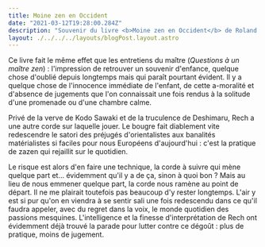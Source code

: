 ```yaml
---
title: Moine zen en Occident
date: "2021-03-12T19:28:00.284Z"
description: "Souvenir du livre <b>Moine zen en Occident</b> de Roland Rech"
layout: ./../../../layouts/blogPost.layout.astro
--- 
```


Ce livre fait le même effet que les entretiens du maître (*Questions à un maître zen*) : l'impression de retrouver un souvenir d'enfance, quelque chose d'oublié depuis longtemps mais qui paraît pourtant évident. Il y a quelque chose de l'innocence immédiate de l'enfant, de cette a-moralité et d'absence de jugements que l'on connaissait une fois rendus à la solitude d'une promenade ou d'une chambre calme. 

Privé de la verve de Kodo Sawaki et de la truculence de Deshimaru, Rech a une autre corde sur laquelle jouer. Le bougre fait diablement vite redescendre le satori des préjugés d'orientalistes aux banalités matérialistes si faciles pour nous Européens d'aujourd'hui : c'est la pratique de zazen qui rejaillit sur le quotidien. 

Le risque est alors d'en faire une technique, la corde à suivre qui mène quelque part et… évidemment qu'il y a de ça, sinon à quoi bon ? Mais au lieu de nous emmener quelque part, la corde nous ramène au point de départ. Il ne me plairait toutefois pas beaucoup d'y rester longtemps. L'air y est si pur qu'on en viendra à se sentir sali une fois redescendu dans ce qu'il faudra appeler, avec du regret dans la voix, le monde quotidien des passions mesquines. L'intelligence et la finesse d'interprétation de Rech ont évidemment déjà trouvé la parade pour lutter contre ce dégoût : plus de pratique, moins de jugement.
